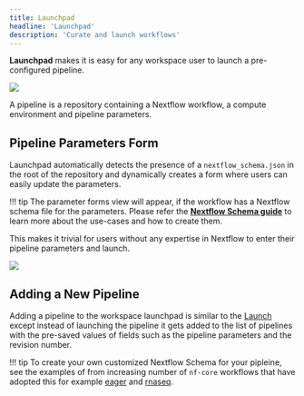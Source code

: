 ```yaml
---
title: Launchpad
headline: 'Launchpad'
description: 'Curate and launch workflows'
---
```

**Launchpad** makes it is easy for any workspace user to launch a pre-configured pipeline.


![](/_images/overview_image.png)


A pipeline is a repository containing a Nextflow workflow, a compute environment and pipeline parameters.

## Pipeline Parameters Form

Launchpad automatically detects the presence of a `nextflow_schema.json` in the root of the repository and dynamically creates a form where users can easily update the parameters. 


!!! tip
    The parameter forms view will appear, if the workflow has a Nextflow schema file for the parameters. Please refer the [**Nextflow Schema guide**](../pipeline-schema/overview.md) to learn more about the use-cases and how to create them.

This makes it trivial for users without any expertise in Nextflow to enter their pipeline parameters and launch.

![](_images/launch_rnaseq_nextflow_schema.png)


## Adding a New Pipeline

Adding a pipeline to the workspace launchpad is similar to the [Launch](../launch/launch.md) except instead of launching the pipeline it gets added to the list of pipelines with the pre-saved values of fields such as the pipeline parameters and the revision number.

!!! tip 
    To create your own customized Nextflow Schema for your pipleine, see the examples of from increasing number of `nf-core` workflows that have adopted this for example [eager](https://github.com/nf-core/eager/blob/2.3.3/nextflow_schema.json) and [rnaseq](https://github.com/nf-core/rnaseq/blob/3.0/nextflow_schema.json). 


